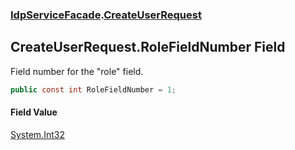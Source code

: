 ### [IdpServiceFacade](../index.md 'IdpServiceFacade').[CreateUserRequest](index.md 'IdpServiceFacade\.CreateUserRequest')

## CreateUserRequest\.RoleFieldNumber Field

Field number for the "role" field\.

```csharp
public const int RoleFieldNumber = 1;
```

#### Field Value
[System\.Int32](https://learn.microsoft.com/en-us/dotnet/api/system.int32 'System\.Int32')